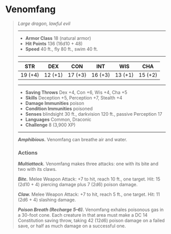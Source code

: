 # Venomfang
>*Large dragon, lawful evil*
>___
>- **Armor Class** 18 (natural armor)
>- **Hit Points** 136 (16d10 + 48)
>- **Speed** 40 ft., fly 80 ft., swim 40 ft.
>___
>|STR|DEX|CON|INT|WIS|CHA|
>|:---:|:---:|:---:|:---:|:---:|:---:|
>|19 (+4)|12 (+1)|17 (+3)|16 (+3)|13 (+1)|15 (+2)|
>___
>- **Saving Throws** Dex +4, Con +6, Wis +4, Cha +5
>- **Skills** Deception +5, Perception +7, Stealth +4
>- **Damage Immunities** poison
>- **Condition Immunities** poisoned
>- **Senses** blindsight 30 ft., darkvision 120 ft., passive Perception 17
>- **Languages** Common, Draconic
>- **Challenge** 8 (3,900 XP)
>___
>***Amphibious.*** Venomfang can breathe air and water.  
>
>### Actions
>***Multiattack.*** Venomfang makes three attacks: one with its bite and two with its claws.  
>
>***Bite.*** Melee Weapon Attack: +7 to hit, reach 10 ft., one target. Hit: 15 (2d10 + 4) piercing damage plus 7 (2d6) poison damage.  
>
>***Claw.*** Melee Weapon Attack: +7 to hit, reach 5 ft., one target. Hit: 11 (2d6 + 4) slashing damage.  
>
>***Poison Breath (Recharge 5–6).*** Venomfang exhales poisonous gas in a 30-foot cone. Each creature in that area must make a DC 14 Constitution saving throw, taking 42 (12d6) poison damage on a failed save, or half as much damage on a successful one.